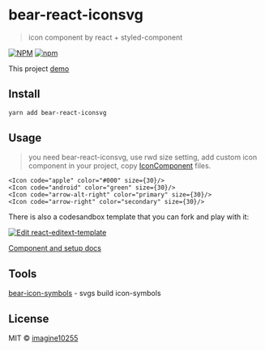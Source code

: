 # bear-react-iconsvg

> icon component by react + styled-component


[![NPM](https://img.shields.io/npm/v/bear-react-iconsvg.svg)](https://www.npmjs.com/package/bear-react-iconsvg)
[![npm](https://img.shields.io/npm/dm/bear-react-iconsvg.svg)](https://www.npmjs.com/package/bear-react-iconsvg)

This project [demo](https://imagine10255.github.io/bear-react-iconsvg/)

## Install

```bash
yarn add bear-react-iconsvg
```

## Usage

> you need bear-react-iconsvg, use rwd size setting,
add custom icon component in your project, copy [IconComponent](./example/src/Icon.tsx) files.

```tsx
<Icon code="apple" color="#000" size={30}/>
<Icon code="android" color="green" size={30}/>
<Icon code="arrow-alt-right" color="primary" size={30}/>
<Icon code="arrow-right" color="secondary" size={30}/>
```


There is also a codesandbox template that you can fork and play with it:

[![Edit react-editext-template](https://codesandbox.io/static/img/play-codesandbox.svg)](https://codesandbox.io/s/bear-react-iconsvg-lqsn6)

[Component and setup docs](./docs/component.md)


## Tools
[bear-icon-symbols](https://github.com/imagine10255/bear-icon-symbols) - svgs build icon-symbols


## License

MIT © [imagine10255](https://github.com/imagine10255)
